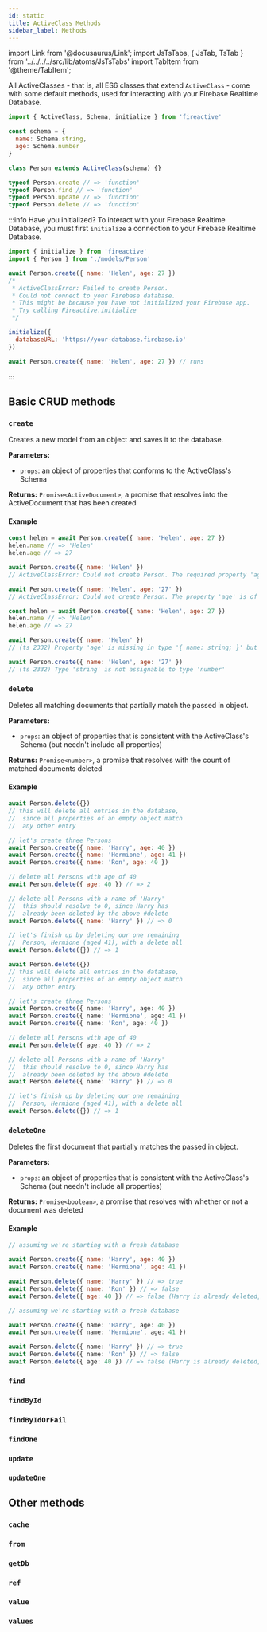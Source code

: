 ```yaml
---
id: static
title: ActiveClass Methods
sidebar_label: Methods
---
```


import Link from '@docusaurus/Link';
import JsTsTabs, { JsTab, TsTab } from '../../../../src/lib/atoms/JsTsTabs'
import TabItem from '@theme/TabItem';

All <Link to='/docs/api/active-class'>ActiveClasses</Link> - that is, all ES6 classes that extend `ActiveClass` - come with some default methods, used for interacting with your Firebase Realtime Database.

```js
import { ActiveClass, Schema, initialize } from 'fireactive'

const schema = {
  name: Schema.string,
  age: Schema.number
}

class Person extends ActiveClass(schema) {}

typeof Person.create // => 'function'
typeof Person.find // => 'function'
typeof Person.update // => 'function'
typeof Person.delete // => 'function'
```

:::info Have you initialized?
To interact with your Firebase Realtime Database, you must first `initialize` a connection to your Firebase Realtime Database.

```js
import { initialize } from 'fireactive'
import { Person } from './models/Person'

await Person.create({ name: 'Helen', age: 27 })
/*
 * ActiveClassError: Failed to create Person.
 * Could not connect to your Firebase database.
 * This might be because you have not initialized your Firebase app.
 * Try calling Fireactive.initialize
 */

initialize({
  databaseURL: 'https://your-database.firebase.io'
})

await Person.create({ name: 'Helen', age: 27 }) // runs
```
:::

## Basic CRUD methods

### `create`
Creates a new model from an object and saves it to the database.

**Parameters:**
- `props`: an object of properties that conforms to the ActiveClass's <Link to='/docs/api/schema'>Schema</Link>

**Returns:** `Promise<ActiveDocument>`, a promise that resolves into the <Link to='/docs/api/active-document'>ActiveDocument</Link> that has been created

#### Example
<JsTsTabs>
<TabItem value='js'>

```js
const helen = await Person.create({ name: 'Helen', age: 27 })
helen.name // => 'Helen'
helen.age // => 27

await Person.create({ name: 'Helen' })
// ActiveClassError: Could not create Person. The required property 'age' is missing

await Person.create({ name: 'Helen', age: '27' })
// ActiveClassError: Could not create Person. The property 'age' is of the wrong type
```

</TabItem>
<TabItem value='ts'>

```js
const helen = await Person.create({ name: 'Helen', age: 27 })
helen.name // => 'Helen'
helen.age // => 27

await Person.create({ name: 'Helen' })
// (ts 2332) Property 'age' is missing in type '{ name: string; }' but required in type...

await Person.create({ name: 'Helen', age: '27' })
// (ts 2332) Type 'string' is not assignable to type 'number'
```

</TabItem>
</JsTsTabs>

### `delete`
Deletes all matching documents that partially match the passed in object.

**Parameters:**
- `props`: an object of properties that is consistent with the ActiveClass's <Link to='/docs/api/schema'>Schema</Link> (but needn't include all properties)

**Returns:** `Promise<number>`, a promise that resolves with the count of matched documents deleted

#### Example
<JsTsTabs>
<TabItem value='js'>

```js
await Person.delete({})
// this will delete all entries in the database,
//  since all properties of an empty object match
//  any other entry

// let's create three Persons
await Person.create({ name: 'Harry', age: 40 })
await Person.create({ name: 'Hermione', age: 41 })
await Person.create({ name: 'Ron', age: 40 })

// delete all Persons with age of 40
await Person.delete({ age: 40 }) // => 2

// delete all Persons with a name of 'Harry'
//  this should resolve to 0, since Harry has
//  already been deleted by the above #delete
await Person.delete({ name: 'Harry' }) // => 0

// let's finish up by deleting our one remaining
//  Person, Hermione (aged 41), with a delete all
await Person.delete({}) // => 1
```

</TabItem>
<TabItem value='ts'>

```ts
await Person.delete({})
// this will delete all entries in the database,
//  since all properties of an empty object match
//  any other entry

// let's create three Persons
await Person.create({ name: 'Harry', age: 40 })
await Person.create({ name: 'Hermione', age: 41 })
await Person.create({ name: 'Ron', age: 40 })

// delete all Persons with age of 40
await Person.delete({ age: 40 }) // => 2

// delete all Persons with a name of 'Harry'
//  this should resolve to 0, since Harry has
//  already been deleted by the above #delete
await Person.delete({ name: 'Harry' }) // => 0

// let's finish up by deleting our one remaining
//  Person, Hermione (aged 41), with a delete all
await Person.delete({}) // => 1
```

</TabItem>
</JsTsTabs>

### `deleteOne`
Deletes the first document that partially matches the passed in object.

**Parameters:**
- `props`: an object of properties that is consistent with the ActiveClass's <Link to='/docs/api/schema'>Schema</Link> (but needn't include all properties)

**Returns:** `Promise<boolean>`, a promise that resolves with whether or not a document was deleted

#### Example
<JsTsTabs>
<TabItem value='js'>

```js
// assuming we're starting with a fresh database

await Person.create({ name: 'Harry', age: 40 })
await Person.create({ name: 'Hermione', age: 41 })

await Person.delete({ name: 'Harry' }) // => true
await Person.delete({ name: 'Ron' }) // => false
await Person.delete({ age: 40 }) // => false (Harry is already deleted, so nothing to delete)

```

</TabItem>
<TabItem value='ts'>

```ts
// assuming we're starting with a fresh database

await Person.create({ name: 'Harry', age: 40 })
await Person.create({ name: 'Hermione', age: 41 })

await Person.delete({ name: 'Harry' }) // => true
await Person.delete({ name: 'Ron' }) // => false
await Person.delete({ age: 40 }) // => false (Harry is already deleted, so nothing to delete)

```

</TabItem>
</JsTsTabs>

### `find`

### `findById`

### `findByIdOrFail`

### `findOne`

### `update`

### `updateOne`

## Other methods

### `cache`

### `from`

### `getDb`

### `ref`

### `value`

### `values`

